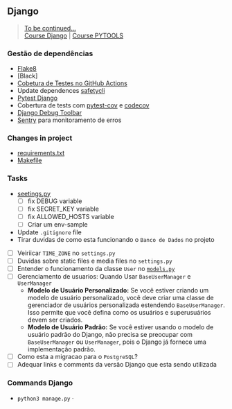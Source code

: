 ## Django


> [To be continued...](https://plataforma.dev.pro.br/31937-03-django/695748-backup-do-postgresql)\
> [Course Django](https://plataforma.dev.pro.br/31937-03-django) | 
> [Course PYTOOLS](https://plataforma.dev.pro.br/31287-02-pytools)

### Gestão de dependências
- [Flake8](https://plataforma.dev.pro.br/31287-02-pytools/695684-flake8)
- [Black]
- [Cobetura de Testes no GitHub Actions](https://plataforma.dev.pro.br/188863-django-para-profissionais/4132045-cobertura-de-testes-em-projeto-django-no-github-actions)
- Update dependences [safetycli](https://safetycli.com/)
- [Pytest Django](https://plataforma.dev.pro.br/31937-03-django/695729-pytest-django)
- Cobertura de tests com [pytest-cov](https://pypi.org/project/pytest-cov/) e [codecov](https://codecov.io/)
- [Django Debug Toolbar](https://django-debug-toolbar.readthedocs.io/en/latest/)
- [Sentry](https://sentry.io/welcome/) para monitoramento de erros

### Changes in project
- [requirements.txt](../src/project/docker/srcs/requirements/backend/tools/requirements.txt)
- [Makefile](../src/project/docker/Makefile)

### Tasks
- [seetings.py](../src/project/docker/srcs/requirements/backend/conf/backend/settings.py)
  - [ ] fix DEBUG variable 
  - [ ] fix SECRET_KEY variable
  - [ ] fix ALLOWED_HOSTS variable
  - [ ] Criar um env-sample
- Update `.gitignore` file
- Tirar duvidas de como esta funcionando o `Banco de Dados` no projeto
- [ ] Veiriicar  `TIME_ZONE` no `settings.py`
- [ ] Duvidas sobre static files e media files no `settings.py`
- [ ] Entender o funcionamento da classe `User` no [`models.py`](../src/project/docker/srcs/requirements/backend/conf/users/models.py)
- [ ] Gerenciamento de usuarios: Quando Usar `BaseUserManager` e `UserManager`
  - **Modelo de Usuário Personalizado:** Se você estiver criando um modelo de usuário personalizado, você deve criar uma classe de gerenciador de usuários personalizada estendendo `BaseUserManager`. Isso permite que você defina como os usuários e superusuários devem ser criados.
  - **Modelo de Usuário Padrão:** Se você estiver usando o modelo de usuário padrão do Django, não precisa se preocupar com `BaseUserManager` ou `UserManager`, pois o Django já fornece uma implementação padrão.
- [ ] Como esta a migracao para o `PostgreSQL`?
- [ ] Adequar links e comments da versão Django que esta sendo utilizada

### Commands Django
- `python3 manage.py`
·